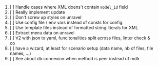 1. [ ] Handle cases where XML doens't contain `model_id` field
2. [ ] Really implement update
3. [ ] Don't screw up styles on unravel
4. [ ] Use config file / env vars instead of consts for config
5. [ ] Use template files instead of formatted string literals for XML
6. [ ] Extract menu data on unravel
7. [ ] V2 with json to yaml, funcitonalities split across files, linter check & co
8. [ ] have a wizard, at least for scenario setup (data name, nb of files, file names, ...)
9. [ ] See about db connexion when method is peer instead of md5
